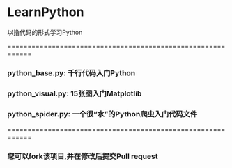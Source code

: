 # LearnPython
以撸代码的形式学习Python

============================================================
### python_base.py: 千行代码入门Python

### python_visual.py: 15张图入门Matplotlib

### python_spider.py: 一个很“水”的Python爬虫入门代码文件
============================================================

### 您可以fork该项目,并在修改后提交Pull request
